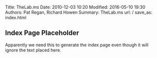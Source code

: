 Title: TheLab.ms
Date: 2010-12-03 10:20
Modified: 2016-05-10 19:30
Authors: Pat Regan, Richard Howen
Summary: TheLab.ms
url: /
save_as: index.html

## Index Page Placeholder

Apparently we need this to generate the index page even though it will ignore the text placed here.

